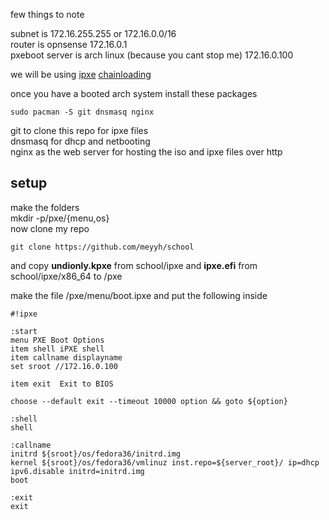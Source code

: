 few things to note 

subnet is 172.16.255.255 or 172.16.0.0/16  
router is opnsense 172.16.0.1  
pxeboot server is arch linux (because you cant stop me) 172.16.0.100

we will be using [ipxe](https://ipxe.org) [chainloading](https://ipxe.org/howto/chainloading)

once you have a booted arch system install these packages

```
sudo pacman -S git dnsmasq nginx
```
git to clone this repo for ipxe files  
dnsmasq for dhcp and netbooting  
nginx as the web server for hosting the iso and ipxe files over http  

## setup
make the folders  
mkdir -p/pxe/{menu,os}  
now clone my repo  
```
git clone https://github.com/meyyh/school
```
and copy **undionly.kpxe** from school/ipxe and **ipxe.efi** from school/ipxe/x86_64 to /pxe  

make the file /pxe/menu/boot.ipxe and put the following inside  
```
#!ipxe

:start
menu PXE Boot Options
item shell iPXE shell
item callname displayname
set sroot //172.16.0.100

item exit  Exit to BIOS

choose --default exit --timeout 10000 option && goto ${option}

:shell
shell

:callname
initrd ${sroot}/os/fedora36/initrd.img
kernel ${sroot}/os/fedora36/vmlinuz inst.repo=${server_root}/ ip=dhcp ipv6.disable initrd=initrd.img
boot

:exit
exit
```
